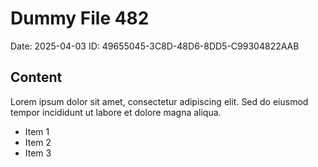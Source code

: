 # Dummy File 482

Date: 2025-04-03
ID: 49655045-3C8D-48D6-8DD5-C99304822AAB

## Content

Lorem ipsum dolor sit amet, consectetur adipiscing elit.
Sed do eiusmod tempor incididunt ut labore et dolore magna aliqua.

* Item 1
* Item 2
* Item 3

